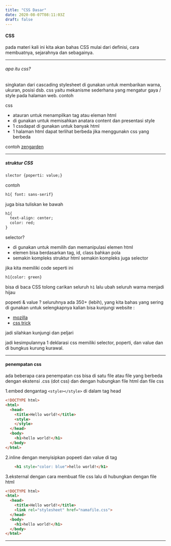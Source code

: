 ```yaml
---
title: "CSS Dasar"
date: 2020-08-07T08:11:03Z
draft: false
---
```


#### CSS
pada materi kali ini kita akan bahas CSS mulai dari definisi, cara membuatnya, sejarahnya dan sebagainya.

---

###### apa itu css?
singkatan dari cascading stylesheet di gunakan untuk membarikan warna, ukuran, posisi dsb.
css yaitu mekanisme sederhana yang mengatur gaya / style pada halaman web.
contoh 

css 
* atauran untuk menampilkan tag atau eleman html
* di gunakan untuk memisahkan anatara content dan presentasi style
* 1 cssdapat di gunakan untuk banyak html
* 1 halaman html dapat terlihat berbeda jika menggunakn css yang berbeda

contoh
[zengarden](https://csszengarden.com)

---

##### struktur CSS
```html
slector {poperti: value;}
```
contoh 
```html
h1{ font: sans-serif}
```
juga bisa tuliskan ke bawah 
```html
h1{
  text-align: center;
  color: red;
}
```
selector?
* di gunakan untuk memilih dan memanipulasi elemen html
* elemen bisa berdasarkan tag, id, class bahkan pola 
* semakin kompleks struktur html semakin kompleks juga selector 

jika kita memiliki code seperti ini 
```html 
h1{color: green}
```
bisa di baca
CSS tolong carikan seluruh `h1` lalu ubah seluruh warna menjadi hijau

popeeti & value ?
seluruhnya ada 350+ (lebih), yang kita bahas yang sering di gunakan 
untuk selengkapnya kalian bisa kunjungi website : 
* [mozilla](https://mozilla.org/en-/docs/CSS/reference)
* [css trick](http://css-tricks.com/almanac)

jadi silahkan kunjungi dan peljari

jadi kesimpulannya 1 deklarasi css memiliki selector, poperti, dan value
dan di bungkus kurung kurawal.

--- 

#### penempatan css
ada beberapa cara penempatan css bisa di satu file atau file yang berbeda dengan ekstensi .css (dot css) dan dengan hubungkan file html dan file css

1.embed 
dengantag `<style></style>` di dalam tag head
```html 
<!DOCTYPE html>
<html>
  <head>
    <title>Hello world!</title>
    <style>
    </style>
  </head>
  <body>
    <h1>hello world!</h1>
  </body>
</html>
```
2.inline
dengan menyisipkan popeeti dan value di tag
```html 
    <h1 style="color: blue">hello world!</h1>
```
3.eksternal
dengan cara membuat file css lalu di hubungkan dengan file html

```html 
<!DOCTYPE html>
<html>
  <head>
    <title>Hello world!</title>
    <link rel="stylesheet" href="namafile.css">
  </head>
  <body>
    <h1>hello world!</h1>
  </body>
</html>
```
---